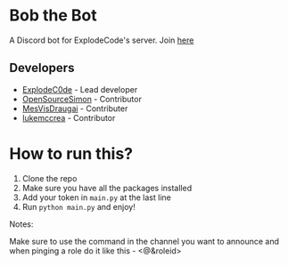 # Bob the Bot
A Discord bot for ExplodeCode's server. Join [here](https://discord.gg/jWS24SryVx)

## Developers

- [ExplodeC0de](https://github.com/ExplodeC0de) - Lead developer
- [OpenSourceSimon](https://github.com/OpenSourceSimon) - Contributor
- [MesVisDraugai](https://github.com/MesVisiDraugai) - Contributer
- [lukemccrea](https://github.com/lukemccrea) - Contributor

# How to run this?
1. Clone the repo
2. Make sure you have all the packages installed
3. Add your token in `main.py` at the last line
4. Run `python main.py` and enjoy!

Notes:

Make sure to use the command in the channel you want to announce and when pinging a role do it like this - <@&roleid>
